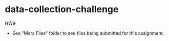 # data-collection-challenge
HW9

* See "Mars Files" folder to see files being submitted for this assignment. 
